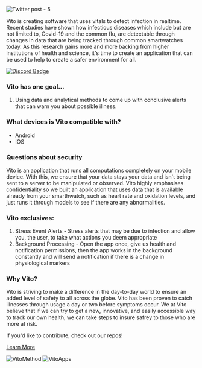 ![Twitter post - 5](https://user-images.githubusercontent.com/67549402/170847475-0cc8f3b0-a45e-441a-ae8e-b64054c92489.png)


Vito is creating software that uses vitals to detect infection in realtime. Recent studies have shown how infectious diseases which include but are not limited to, Covid-19 and the common flu, are detectable through changes in data that are being tracked through common smartwatches today. As this research gains more and more backing from higher institutions of health and science, it's time to create an application that can be used to help to create a safer environment for all.

[![Discord Badge](https://res.craft.do/user/full/23a03a79-af5e-1af9-b4ff-27170389b6b1/doc/06A43483-5FC9-45CA-AFE6-5543D60E9ACC/3C5DCB4C-03FC-44F5-BFDF-E4BD397ABBD2_2/Snas7xHgUiLvwz5akLYYmoxydu1tPQDxN3TaGNwJCnwz/Frame%2021.png)](https://discord.gg/75ENnaJdSf)

### Vito has one goal...

1. Using data and analytical methods to come up with conclusive alerts that can warn you about possible illness.

### What devices is Vito compatible with?
* Android 
* IOS

### Questions about security
Vito is an application that runs all computations completely on your mobile device. With this, we ensure that your data stays your data and isn't being sent to a server to be manipulated or observed. Vito highly emphasises confidentiality so we built an application that uses data that is available already from your smarthwatch, such as heart rate and oxidation levels, and just runs it through models to see if there are any abnormalities.


### Vito exclusives:
1. Stress Event Alerts - Stress alerts that may be due to infection and allow you, the user, to take what actions you deem appropriate
2. Background Processing - Open the app once, give us health and notification permissions, then the app works in the background constantly and will send a notification      if there is a change in physiological markers



### Why Vito?
Vito is striving to make a difference in the day-to-day world to ensure an added level of safety to all across the globe. Vito has been proven to catch illnesses through usage a day or two before symptoms occur. We at Vito believe that if we can try to get a new, innovative, and easily accessible way to track our own health, we can take steps to insure safrey to those who are more at risk.

If you'd like to contribute, check out our repos!

[Learn More](https://www.craft.do/s/jK9mX5dA3exvRw)


![VitoMethod](https://user-images.githubusercontent.com/67549402/170884759-7226beab-5992-4192-ab15-792632436210.png)
![VitoApps](https://user-images.githubusercontent.com/67549402/170884766-2c088e2d-563b-4ae3-9e09-c82a42ba6873.png)



